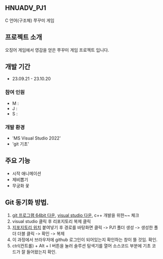 ## HNUADV_PJ1
C 언어(구조체) 쭈꾸미 게임

## 프로젝트 소개
오징어 게임에서 영감을 얻은 쭈꾸미 게임 프로젝트 입니다.
<br>

## 개발 기간
* 23.09.21 - 23.10.20

### 참여 인원
- M : 
- J : 
- S :

### 개발 환경
- 'MS Visual Studio 2022'
- 'git 기초'

## 주요 기능
- 시작 애니메이션
- 제비뽑기
- 무궁화 꽃

## Git 동기화 방법.
1. [git 프로그램 64bit 다운](https://git-scm.com/download/win), [visual studio 다운](https://visualstudio.microsoft.com/ko/), c++ 개발을 위한~~ 체크
2. visual studio 클릭 후 리포지토리 복제 클릭
3. [지포지토리 위치](https://github.com/Davmoon/HNUADV_PJ1.git) 붙여넣기 후 경로를 바탕화면 클릭 -> PJ1 폴더 생성 -> 생성한 폴더 더블 클릭 -> 확인 -> 복제
4. 이 과정에서 브라우저에 github 로그인이 되어있는지 확인하는 창이 뜰 것임. 확인.
5. ctrl(컨트롤) + Alt + l 버튼을 눌러 솔루션 탐색기를 열어 소스코드 부분에 기초 코드가 잘 들어왔는지 확인.
